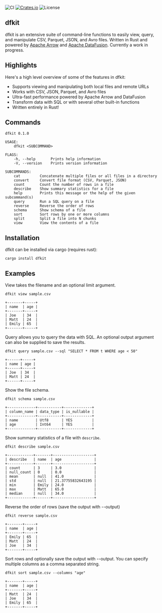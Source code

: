 ![CI](https://github.com/jsai28/dfkit/actions/workflows/ci.yml/badge.svg)
[![Crates.io](https://img.shields.io/crates/v/dfkit)](https://crates.io/crates/dfkit)
![License](https://img.shields.io/github/license/jsai28/dfkit)

## dfkit
dfkit is an extensive suite of command-line functions to easily view, query, and manipulate CSV, Parquet, JSON, and Avro files. Written in Rust and powered by [Apache Arrow](https://github.com/apache/arrow) and [Apache DataFusion](https://github.com/apache/datafusion). Currently a work in progress.

## Highlights
Here's a high level overview of some of the features in dfkit:

- Supports viewing and manipulating both local files and remote URLs
- Works with CSV, JSON, Parquet, and Avro files
- Ultra-fast performance powered by Apache Arrow and DataFusion
- Transform data with SQL or with several other built-in functions
- Written entirely in Rust!
## Commands
```
dfkit 0.1.0

USAGE:
    dfkit <SUBCOMMAND>

FLAGS:
    -h, --help       Prints help information
    -V, --version    Prints version information

SUBCOMMANDS:
    cat         Concatenate multiple files or all files in a directory
    convert     Convert file format (CSV, Parquet, JSON)
    count       Count the number of rows in a file
    describe    Show summary statistics for a file
    help        Prints this message or the help of the given subcommand(s)
    query       Run a SQL query on a file
    reverse     Reverse the order of rows
    schema      Show schema of a file
    sort        Sort rows by one or more columns
    split       Split a file into N chunks
    view        View the contents of a file

```
## Installation
dfkit can be installed via cargo (requires rust):
```
cargo install dfkit
```
## Examples

View takes the filename and an optional limit argument.
```
dfkit view sample.csv

+-------+-----+
| name  | age |
+-------+-----+
| Joe   | 34  |
| Matt  | 24  |
| Emily | 65  |
+-------+-----+
```
Query allows you to query the data with SQL. An optional output argument can also be supplied to save the results.
```
dfkit query sample.csv --sql "SELECT * FROM t WHERE age < 50"

+------+-----+
| name | age |
+------+-----+
| Joe  | 34  |
| Matt | 24  |
+------+-----+
```
Show the file schema.
```
dfkit schema sample.csv

+-------------+-----------+-------------+
| column_name | data_type | is_nullable |
+-------------+-----------+-------------+
| name        | Utf8      | YES         |
| age         | Int64     | YES         |
+-------------+-----------+-------------+
```
Show summary statistics of a file with `describe`.
```
dfkit describe sample.csv

+------------+-------+-------------------+
| describe   | name  | age               |
+------------+-------+-------------------+
| count      | 3     | 3.0               |
| null_count | 0     | 0.0               |
| mean       | null  | 41.0              |
| std        | null  | 21.37755832643195 |
| min        | Emily | 24.0              |
| max        | Matt  | 65.0              |
| median     | null  | 34.0              |
+------------+-------+-------------------+
```
Reverse the order of rows (save the output with --output)
```
dfkit reverse sample.csv

+-------+-----+
| name  | age |
+-------+-----+
| Emily | 65  |
| Matt  | 24  |
| Joe   | 34  |
+-------+-----+
```
Sort rows and optionally save the output with --output. You can specify multiple columns as 
a comma separated string.
```
dfkit sort sample.csv --columns "age"

+-------+-----+
| name  | age |
+-------+-----+
| Matt  | 24  |
| Joe   | 34  |
| Emily | 65  |
+-------+-----+
```


